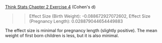 [Think Stats Chapter 2 Exercise 4](http://greenteapress.com/thinkstats2/html/thinkstats2003.html#toc24) (Cohen's d)

>> Effect Size (Birth Weight): -0.088672927072602,  Effect Size (Pregnancy Length): 0.028879044654449883

The effect size is minimal for pregnancy length (slightly positive). The mean weight of first born children is less, but it is also minimal. 
